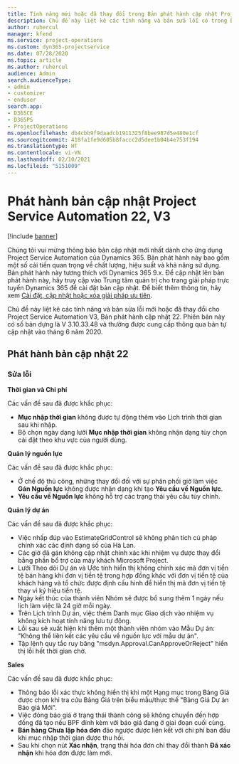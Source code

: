 ```yaml
---
title: Tính năng mới hoặc đã thay đổi trong Bản phát hành cập nhật Project Service Automation 22, V3
description: Chủ đề này liệt kê các tính năng và bản sửa lỗi có trong Bản phát hành cập nhật Project Service Automation 22, V3.
author: ruhercul
manager: kfend
ms.service: project-operations
ms.custom: dyn365-projectservice
ms.date: 07/28/2020
ms.topic: article
ms.author: ruhercul
audience: Admin
search.audienceType:
- admin
- customizer
- enduser
search.app:
- D365CE
- D365PS
- ProjectOperations
ms.openlocfilehash: db4cbb9f9daadcb1911325f8bee987d5e480e1cf
ms.sourcegitcommit: 418fa1fe9d605b8faccc2d5dee1b04b4e753f194
ms.translationtype: HT
ms.contentlocale: vi-VN
ms.lasthandoff: 02/10/2021
ms.locfileid: "5151009"
---
```

# <a name="project-service-automation-update-release-22-v3"></a>Phát hành bản cập nhật Project Service Automation 22, V3

[!include [banner](../includes/psa-now-project-operations.md)]

Chúng tôi vui mừng thông báo bản cập nhật mới nhất dành cho ứng dụng Project Service Automation của Dynamics 365. Bản phát hành này bao gồm một số cải tiến quan trọng về chất lượng, hiệu suất và khả năng sử dụng. Bản phát hành này tương thích với Dynamics 365 9.x. Để cập nhật lên bản phát hành này, hãy truy cập vào Trung tâm quản trị cho trang giải pháp trực tuyến Dynamics 365 để cài đặt bản cập nhật. Để biết thêm thông tin, hãy xem [Cài đặt, cập nhật hoặc xóa giải pháp ưu tiên](https://docs.microsoft.com/power-platform/admin/install-remove-preferred-solution).

Chủ đề này liệt kê các tính năng và bản sửa lỗi mới hoặc đã thay đổi cho Project Service Automation V3, Bản phát hành cập nhật 22. Phiên bản này có số bản dựng là V 3.10.33.48 và thường được cung cấp thông qua bản tự cập nhật vào tháng 6 năm 2020.

## <a name="update-release-22"></a>Phát hành bản cập nhật 22

### <a name="bug-fixes"></a>Sửa lỗi



**Thời gian và Chi phí**

Các vấn đề sau đã được khắc phục:

- **Mục nhập thời gian** không được tự động thêm vào Lịch trình thời gian sau khi nhập.
- Bộ chọn ngày dạng lưới **Mục nhập thời gian** không nhận dạng tùy chọn cài đặt theo khu vực của người dùng.

**Quản lý nguồn lực**

Các vấn đề sau đã được khắc phục:

- Ở chế độ thủ công, những thay đổi đối với sự phân phối giờ làm việc **Gán Nguồn lực** không được nhận dạng khi tạo **Yêu cầu về Nguồn lực**.
- **Yêu cầu về Nguồn lực** không hỗ trợ các trạng thái yêu cầu tùy chỉnh.

**Quản lý dự án**

Các vấn đề sau đã được khắc phục:

- Việc nhấp đúp vào EstimateGridControl sẽ không phân tích cú pháp chính xác các định dạng số của Hà Lan.
- Các giờ đã gán không cập nhật chính xác khi nhiệm vụ được thay đổi bằng phần bổ trợ của máy khách Microsoft Project.
- Lưới Theo dõi Dự án và Ước tính hiển thị không chính xác mã đơn vị tiền tệ bán hàng khi đơn vị tiền tệ trong hợp đồng khác với đơn vị tiền tệ của khách hàng và tổ chức được định cấu hình để hiển thị mã đơn vị tiền tệ thay vì ký hiệu tiền tệ.
- Ngày kết thúc của thành viên Nhóm sẽ được bổ sung thêm 1 ngày nếu lịch làm việc là 24 giờ mỗi ngày.
- Trên Lịch trình Dự án, việc thêm Danh mục Giao dịch vào nhiệm vụ không kích hoạt tính năng lưu tự động.
- Lỗi sau sẽ xuất hiện khi thêm một thành viên nhóm vào Mẫu Dự án: "Không thể liên kết các yêu cầu về nguồn lực với mẫu dự án". 
- Tập lệnh quy tắc ruy băng "msdyn.Approval.CanApproveOrReject" hiển thị lỗi hết thời gian chờ.

**Sales**

Các vấn đề sau đã được khắc phục:

- Thông báo lỗi xác thực không hiển thị khi một Hạng mục trong Bảng Giá được chọn khi tra cứu Bảng Giá trên biểu mẫu/thực thể "Bảng Giá Dự án Báo giá Mới".
- Việc đóng báo giá ở trạng thái thành công sẽ không chuyển đến hợp đồng đã tạo nếu BPF đính kèm với báo giá đang ở giai đoạn cuối cùng.
- **Bán hàng Chưa lập hóa đơn** đảo ngược được liên kết với chi phí ban đầu khi mục nhập thời gian được thu hồi.
- Sau khi chọn nút **Xác nhận**, trạng thái hóa đơn chỉ thay đổi thành **Đã xác nhận** khi hóa đơn được làm mới.
